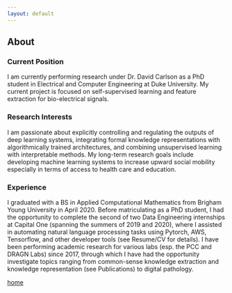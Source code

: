 ```yaml
---
layout: default
---
```


## About

### Current Position

I am currently performing research under Dr. David Carlson as a PhD student in Electrical and Computer Engineering at Duke University. My current project is focused on self-supervised learning and feature extraction for bio-electrical signals.

### Research Interests

I am passionate about explicitly controlling and regulating the outputs of deep learning systems, integrating formal knowledge representations with algorithmically trained architectures, and combining unsupervised learning with interpretable methods. My long-term research goals include developing machine learning systems to increase upward social mobility especially in terms of access to health care and education.

### Experience

I graduated with a BS in Applied Computational Mathematics from Brigham Young University in April 2020. Before matriculating as a PhD student, I had the opportunity to complete the second of two Data Engineering internships at Capital One (spanning the summers of 2019 and 2020), where I assisted in automating natural language processing tasks using Pytorch, AWS, Tensorflow, and other developer tools (see Resume/CV for details). I have been performing academic research for various labs (esp. the PCC and DRAGN Labs) since 2017, through which I have had the opportunity investigate topics ranging from common-sense knowledge extraction and knowledge representation (see Publications) to digital pathology.

[home](./)
